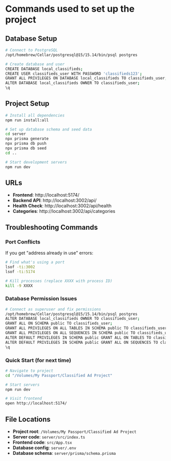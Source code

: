 # Commands used to set up the project

## Database Setup
```bash
# Connect to PostgreSQL
/opt/homebrew/Cellar/postgresql@15/15.14/bin/psql postgres

# Create database and user
CREATE DATABASE local_classifieds;
CREATE USER classifieds_user WITH PASSWORD 'classifieds123';
GRANT ALL PRIVILEGES ON DATABASE local_classifieds TO classifieds_user;
ALTER DATABASE local_classifieds OWNER TO classifieds_user;
\q
```

## Project Setup
```bash
# Install all dependencies
npm run install:all

# Set up database schema and seed data
cd server
npx prisma generate
npx prisma db push
npx prisma db seed
cd ..

# Start development servers
npm run dev
```

## URLs
- **Frontend**: http://localhost:5174/
- **Backend API**: http://localhost:3002/api/
- **Health Check**: http://localhost:3002/api/health
- **Categories**: http://localhost:3002/api/categories

## Troubleshooting Commands

### Port Conflicts
If you get "address already in use" errors:
```bash
# Find what's using a port
lsof -ti:3002
lsof -ti:5174

# Kill processes (replace XXXX with process ID)
kill -9 XXXX
```

### Database Permission Issues
```bash
# Connect as superuser and fix permissions
/opt/homebrew/Cellar/postgresql@15/15.14/bin/psql postgres
ALTER DATABASE local_classifieds OWNER TO classifieds_user;
GRANT ALL ON SCHEMA public TO classifieds_user;
GRANT ALL PRIVILEGES ON ALL TABLES IN SCHEMA public TO classifieds_user;
GRANT ALL PRIVILEGES ON ALL SEQUENCES IN SCHEMA public TO classifieds_user;
ALTER DEFAULT PRIVILEGES IN SCHEMA public GRANT ALL ON TABLES TO classifieds_user;
ALTER DEFAULT PRIVILEGES IN SCHEMA public GRANT ALL ON SEQUENCES TO classifieds_user;
\q
```

### Quick Start (for next time)
```bash
# Navigate to project
cd "/Volumes/My Passport/Classified Ad Project"

# Start servers
npm run dev

# Visit frontend
open http://localhost:5174/
```

## File Locations
- **Project root**: `/Volumes/My Passport/Classified Ad Project`
- **Server code**: `server/src/index.ts`
- **Frontend code**: `src/App.tsx`
- **Database config**: `server/.env`
- **Database schema**: `server/prisma/schema.prisma`
